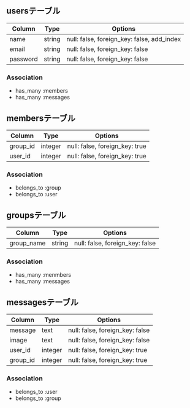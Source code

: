 ## usersテーブル

| Column   | Type  |           Options                        |
|----------|-------|------------------------------------------|
|name      |string |null: false, foreign_key: false, add_index|
|email     |string |null: false, foreign_key: false           |
|password  |string |null: false, foreign_key: false           |

### Association
- has_many :members
- has_many :messages


## membersテーブル

| Column | Type  |           Options            |
|--------|-------|------------------------------|
|group_id|integer|null: false, foreign_key: true|
|user_id |integer|null: false, foreign_key: true|

### Association
- belongs_to :group
- belongs_to :user


## groupsテーブル

|  Column  | Type  |           Options            |
|----------|-------|------------------------------|
|group_name|string |null: false, foreign_key: false|

### Association
- has_many :menmbers
- has_many :messages


## messagesテーブル

| Column | Type  |           Options            |
|--------|-------|------------------------------|
|message |text   |null: false, foreign_key: false|
|image   |text   |null: false, foreign_key: false|
|user_id |integer|null: false, foreign_key: true|
|group_id|integer|null: false, foreign_key: true|

### Association
- belongs_to :user
- belongs_to :group